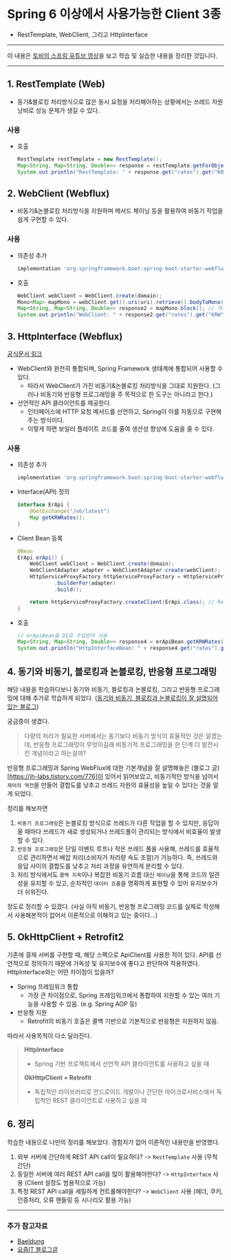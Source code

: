# Spring 6 이상에서 사용가능한 Client 3종

- RestTemplate, WebClient, 그리고 HttpInterface

---

이 내용은 [토비의 스프링 유튜브 영상](https://youtu.be/Kb37Q5GCyZs?si=8J-xxYWyhOLaPoOY)을 보고 학습 및 실습한 내용을 정리한 것입니다.

---

## 1. RestTemplate (Web)

- 동기&블로킹 처리방식으로 많은 동시 요청을 처리해아하는 상황에서는 쓰레드 자원 낭비로 성능 문제가 생길 수 있다.

### 사용

- 호출
  ```java
  RestTemplate restTemplate = new RestTemplate();
  Map<String, Map<String, Double>> response = restTemplate.getForObject(domain + uri, Map.class);
  System.out.println("RestTemplate: " + response.get("rates").get("KRW"));
  ```

## 2. WebClient (Webflux)

- 비동기&논블로킹 처리방식을 지원하며 메서드 체이닝 등을 활용하여 비동기 작업을 쉽게 구현할 수 있다.

### 사용

- 의존성 추가
  ```groovy
  implementation 'org.springframework.boot:spring-boot-starter-webflux
  ```

- 호출
  ```java
  WebClient webClient = WebClient.create(domain);
  Mono<Map> mapMono = webClient.get().uri(uri).retrieve().bodyToMono(Map.class);
  Map<String, Map<String, Double>> response2 = mapMono.block(); // 여기서는 동기 방식으로 응답을 받아옴
  System.out.println("WebClient: " + response2.get("rates").get("KRW"));
  ```


## 3. HttpInterface (Webflux)
[공식문서 링크](https://docs.spring.io/spring-framework/reference/integration/rest-clients.html#rest-http-interface)

- WebClient와 완전히 통합되며, Spring Framework 생태계에 통합되어 사용할 수 있다.
  - 따라서 WebClient가 가진 비동기&논블로킹 처리방식을 그대로 지원한다. (그러나 비동기와 반응형 프로그래밍을 주 목적으로 한 도구는 아니라고 한다.)
- 선언적인 API 클라이언트를 제공한다.
  - 인터페이스에 HTTP 요청 메서드를 선언하고, Spring이 이를 자동으로 구현해주는 방식이다.
  - 이렇게 하면 보일러 플레이트 코드를 줄여 생산성 향상에 도움을 줄 수 있다.

### 사용

- 의존성 추가
  ```groovy
  implementation 'org.springframework.boot:spring-boot-starter-webflux
  ```

- Interface(API) 정의
  ```java
  interface ErApi {
      @GetExchange("/v6/latest")
      Map getKRWRates();
  }
  ```

- Client Bean 등록
  ```java
  @Bean
  ErApi erApi() {
      WebClient webClient = WebClient.create(domain);
      WebClientAdapter adapter = WebClientAdapter.create(webClient);
      HttpServiceProxyFactory httpServiceProxyFactory = HttpServiceProxyFactory
              .builderFor(adapter)
              .build();

      return httpServiceProxyFactory.createClient(ErApi.class); // RestClient를 구현한 Bean을 만들어줌
  }
  ```
  
- 호출
  ```java
  // erApiBean을 DI로 주입받아 사용
  Map<String, Map<String, Double>> response4 = erApiBean.getKRWRates();
  System.out.println("HttpInterfaceBean: " + response4.get("rates").get("KRW"));
  ```

## 4. 동기와 비동기, 블로킹과 논블로킹, 반응형 프로그래밍

해당 내용을 학습하다보니 동기와 비동기, 블로킹과 논블로킹, 그리고 반응형 프로그래밍에 대해 추가로 학습하게 되었다.
([동기와 비동기, 블로킹과 논블로킹이 잘 설명되어 있는 블로그](https://velog.io/@nittre/%EB%B8%94%EB%A1%9C%ED%82%B9-Vs.-%EB%85%BC%EB%B8%94%EB%A1%9C%ED%82%B9-%EB%8F%99%EA%B8%B0-Vs.-%EB%B9%84%EB%8F%99%EA%B8%B0))

궁금증이 생겼다.

> 다량의 처리가 필요한 서버에서는 동기보다 비동기 방식이 효율적인 것은 알겠는데, 반응형 프로그래밍이 무엇이길래 비동기적 프로그래밍을 한 단계 더 발전시킨 개념이라고 하는걸까?

반응형 프로그래밍과 Spring WebFlux에 대한 기본개념을 잘 설명해놓은 (블로그 글)[https://jh-labs.tistory.com/776]이 있어서 읽어보았고, 비동기적인 방식을 넘어서 `제어의 역전`을 만들어 결합도를 낮추고 쓰레드 자원의 효율성을 높일 수 있다는 것을 알게 되었다.

정리를 해보자면
1. `비동기 프로그래밍`은 논블로킹 방식으로 쓰레드가 다른 작업을 할 수 있지만, 응답이 올 때마다 쓰레드가 새로 생성되거나 쓰레드풀이 관리되는 방식에서 비효율이 발생할 수 있다.
2. `반응형 프로그래밍`은 단일 이벤트 루프나 작은 쓰레드 풀을 사용해, 쓰레드를 효율적으로 관리하면서 배압 처리(소비자가 처리량 속도 조절)가 가능하다. 즉, 쓰레드와 응답 사이의 결합도를 낮추고 처리 과정을 유연하게 분리할 수 있다.
3. 처리 방식에서도 `콜백 지옥`이나 복잡한 비동기 흐름 대신 `체이닝`을 통해 코드의 일관성을 유지할 수 있고, 순차적인 `데이터 흐름`을 명확하게 표현할 수 있어 유지보수가 더 쉬워진다.

정도로 정리할 수 있겠다. (사실 아직 비동기, 반응형 프로그래밍 코드를 실제로 작성해서 사용해본적이 없어서 이론적으로 이해하고 있는 중이다...)

## 5. OkHttpClient + Retrofit2

기존에 결제 서버를 구현할 때, 해당 스펙으로 ApiClient를 사용한 적이 있다. API를 선언적으로 정의하기 때문에 가독성 및 유지보수에 좋다고 판단하여 적용하였다. HttpInterface와는 어떤 차이점이 있을까?

- Spring 프레임워크 통합
  - 가장 큰 차이점으로, Spring 프레임워크에서 통합하여 지원할 수 있는 여러 기능을 사용할 수 있음. (e.g. Spring AOP 등)
- 반응형 지원
  - Retrofit의 비동기 호출은 콜백 기반으로 기본적으로 반응형은 지원하지 않음.

따라서 사용목적이 다소 달라진다.

> **HttpInterface**
>
> - Spring 기반 프로젝트에서 선언적 API 클라이언트를 사용하고 싶을 때
> 
> **OkHttpClient + Retrofit**
> 
> - 독립적인 라이브러리로 안드로이드 개발이나 간단한 마이크로서비스에서 독립적인 REST 클라이언트로 사용하고 싶을 때

## 6. 정리

학습한 내용으로 나만의 정리를 해보았다. 경험치가 없어 이론적인 내용만을 반영했다.

1. 외부 서버에 간단하게 REST API call이 필요하다? -> `RestTemplate` 사용 (무척 간단)
2. 동일한 서버에 여러 REST API call을 많이 활용해야한다? -> `HttpInterface` 사용 (Client 설정도 범용적으로 가능)
3. 특정 REST API call을 세밀하게 컨트롤해야한다? -> `WebClient` 사용 (헤더, 쿠키, 인증처리, 오류 핸들링 등 시나리오 활용 가능)

---

### 추가 참고자료

- [Baeldung](https://www.baeldung.com/spring-6-http-interface#client-proxy)
- [요즘IT 블로그글](https://yozm.wishket.com/magazine/detail/1334/)
